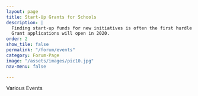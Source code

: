 ```yaml
---
layout: page
title: Start-Up Grants for Schools
description: |
  Finding start-up funds for new initiatives is often the first hurdle and enthusiastic schools faces when starting or expanding environmental initiatives. These grants are the opportunity for schools with an idea to apply for a start-up grant valued between £100 and £500.
  Grant applications will open in 2020.
order: 2
show_tile: false
permalink: "/forum/events"
category: Forum-Page
image: "/assets/images/pic10.jpg"
nav-menu: false

---
```

Various Events
